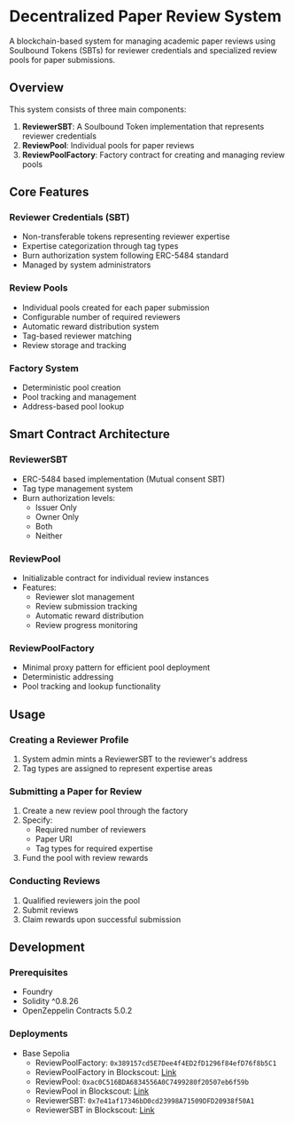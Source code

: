 # Decentralized Paper Review System

A blockchain-based system for managing academic paper reviews using Soulbound Tokens (SBTs) for reviewer credentials and specialized review pools for paper submissions.

## Overview

This system consists of three main components:

1. **ReviewerSBT**: A Soulbound Token implementation that represents reviewer credentials
2. **ReviewPool**: Individual pools for paper reviews
3. **ReviewPoolFactory**: Factory contract for creating and managing review pools

## Core Features

### Reviewer Credentials (SBT)
- Non-transferable tokens representing reviewer expertise
- Expertise categorization through tag types
- Burn authorization system following ERC-5484 standard
- Managed by system administrators

### Review Pools
- Individual pools created for each paper submission
- Configurable number of required reviewers
- Automatic reward distribution system
- Tag-based reviewer matching
- Review storage and tracking

### Factory System
- Deterministic pool creation
- Pool tracking and management
- Address-based pool lookup

## Smart Contract Architecture

### ReviewerSBT
- ERC-5484 based implementation (Mutual consent SBT)
- Tag type management system
- Burn authorization levels:
  - Issuer Only
  - Owner Only
  - Both
  - Neither

### ReviewPool
- Initializable contract for individual review instances
- Features:
  - Reviewer slot management
  - Review submission tracking
  - Automatic reward distribution
  - Review progress monitoring

### ReviewPoolFactory
- Minimal proxy pattern for efficient pool deployment
- Deterministic addressing
- Pool tracking and lookup functionality

## Usage

### Creating a Reviewer Profile
1. System admin mints a ReviewerSBT to the reviewer's address
2. Tag types are assigned to represent expertise areas

### Submitting a Paper for Review
1. Create a new review pool through the factory
2. Specify:
   - Required number of reviewers
   - Paper URI
   - Tag types for required expertise
3. Fund the pool with review rewards

### Conducting Reviews
1. Qualified reviewers join the pool
2. Submit reviews
3. Claim rewards upon successful submission

## Development

### Prerequisites
- Foundry
- Solidity ^0.8.26
- OpenZeppelin Contracts 5.0.2

### Deployments
- Base Sepolia
    - ReviewPoolFactory: `0x389157cd5E7Dee4f4ED2fD1296f84efD76f8b5C1`
    - ReviewPoolFactory in Blockscout: [Link](https://base-sepolia.blockscout.com/address/0x389157cd5E7Dee4f4ED2fD1296f84efD76f8b5C1/contracts)
    - ReviewPool: `0xac0C516BDA6834556A0C7499280f20507eb6f59b`
    - ReviewPool in Blockscout: [Link](https://base-sepolia.blockscout.com/address/0xac0C516BDA6834556A0C7499280f20507eb6f59b/contracts)
    - ReviewerSBT: `0x7e41af17346bD0cd23998A71509DFD20938f50A1`
    - ReviewerSBT in Blockscout: [Link](https://base-sepolia.blockscout.com/address/0x7e41af17346bD0cd23998A71509DFD20938f50A1/contracts)
